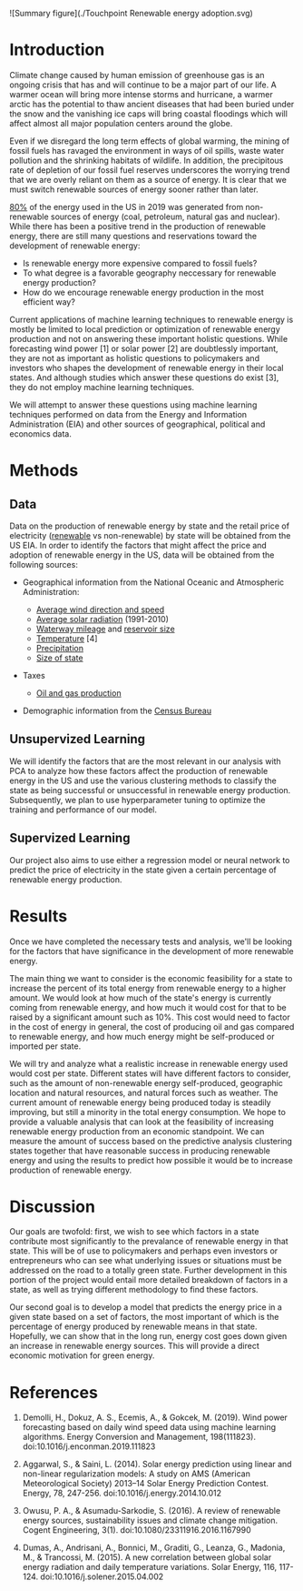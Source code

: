 ![Summary figure](./Touchpoint Renewable energy adoption.svg)

# Introduction

Climate change caused by human emission of greenhouse gas is an ongoing crisis that has and will continue to be a major part of our life.
A warmer ocean will bring more intense storms and hurricane, a warmer arctic has the potential to thaw ancient diseases that had been buried under the snow and the vanishing ice caps will bring coastal floodings which will affect almost all major population centers around the globe.

Even if we disregard the long term effects of global warming, the mining of fossil fuels has ravaged the environment in ways of oil spills, waste water pollution and the shrinking habitats of wildlife.
In addition, the precipitous rate of depletion of our fossil fuel reserves underscores the worrying trend that we are overly reliant on them as a source of energy.
It is clear that we must switch renewable sources of energy sooner rather than later.

[80%](https://www.eia.gov/energyexplained/us-energy-facts/) of the energy used in the US in 2019 was generated from non-renewable sources of energy (coal, petroleum, natural gas and nuclear).
While there has been a positive trend in the production of renewable energy, there are still many questions and reservations toward the development of renewable energy:
- Is renewable energy more expensive compared to fossil fuels?
- To what degree is a favorable geography neccessary for renewable energy production?
- How do we encourage renewable energy production in the most efficient way?

Current applications of machine learning techniques to renewable energy is mostly be limited to local prediction or optimization of renewable energy production and not on answering these important holistic questions. While forecasting wind power [1] or solar power [2] are doubtlessly important, they are not as important as holistic questions to policymakers and investors who shapes the development of renewable energy in their local states. And although studies which answer these questions do exist [3], they do not employ machine learning techniques.

We will attempt to answer these questions using machine learning techniques performed on data from the Energy and Information Administration (EIA) and other sources of geographical, political and economics data.

# Methods

## Data
Data on the production of renewable energy by state and the retail price of electricity ([renewable](https://www.eia.gov/electricity/monthly/epm_table_grapher.php?t=epmt_5_6_a) vs non-renewable) by state will be obtained from the US EIA. In order to identify the factors that might affect the price and adoption of renewable energy in the US, data will be obtained from the following sources:

+ Geographical information from the National Oceanic and Atmospheric Administration:
    - [Average wind direction and speed](https://www.ncdc.noaa.gov/societal-impacts/wind/)
    - [Average solar radiation](https://www.ncdc.noaa.gov/data-access/land-based-station-data/land-based-datasets/solar-radiation) (1991-2010)
    - [Waterway mileage](https://www.statista.com/statistics/187350/us-inland-waterway-mileage-2008/) and [reservoir size](https://waterdata.usgs.gov/nwis/current/?type=lake&group_key=state_cd&site_no_name_select=siteno)
    - [Temperature](https://www.ncdc.noaa.gov/temp-and-precip/us-maps/1/202007) [4]
    - [Precipitation](https://www.ncdc.noaa.gov/temp-and-precip/us-maps/1/202007)
    - [Size of state](https://www.census.gov/geographies/reference-files/2010/geo/state-area.html)

+ Taxes
    - [Oil and gas production](https://www.ncsl.org/research/energy/oil-and-gas-severance-taxes.aspx)

+ Demographic information from the [Census Bureau](https://www.census.gov/quickfacts/fact/table/US/PST045219)

## Unsupervized Learning
We will identify the factors that are the most relevant in our analysis with PCA to analyze how these factors affect the production of renewable energy in the US and use the various clustering methods to classify the state as being successful or unsuccessful in renewable energy production. Subsequently, we plan to use hyperparameter tuning to optimize the training and performance of our model. 

## Supervized Learning
Our project also aims to use either a regression model or neural network to predict the price of electricity in the state given a certain percentage of renewable energy production. 

# Results 
Once we have completed the necessary tests and analysis, we'll be looking for the factors that have significance in the development of more renewable energy. 

The main thing we want to consider is the economic feasibility for a state to increase the percent of its total energy from renewable energy to a higher amount. We would look at how much of the state's energy is currently coming from renewable energy, and how much it would cost for that to be raised by a significant amount such as 10%. This cost would need to factor in the cost of energy in general, the cost of producing oil and gas compared to renewable energy, and how much energy might be self-produced or imported per state. 

We will try and analyze what a realistic increase in renewable energy used would cost per state. Different states will have different factors to consider, such as the amount of non-renewable energy self-produced, geographic location and natural resources, and natural forces such as weather. The current amount of renewable energy being produced today is steadily improving, but still a minority in the total energy consumption. We hope to provide a valuable analysis that can look at the feasibility of increasing renewable energy production from an economic standpoint. We can measure the amount of success based on the predictive analysis clustering states together that have reasonable success in producing renewable energy and using the results to predict how possible it would be to increase production of renewable energy. 

# Discussion

Our goals are twofold: first, we wish to see which factors in a state contribute most significantly to the prevalance of renewable energy in that state. This will be of use to policymakers and perhaps even investors or entrepreneurs who can see what underlying issues or situations must be addressed on the road to a totally green state. Further development in this portion of the project would entail more detailed breakdown of factors in a state, as well as trying different methodology to find these factors.

Our second goal is to develop a model that predicts the energy price in a given state based on a set of factors, the most important of which is the percentage of energy produced by renewable means in that state. Hopefully, we can show that in the long run, energy cost goes down given an increase in renewable energy sources. This will provide a direct economic motivation for green energy.

# References
1. Demolli, H., Dokuz, A. S., Ecemis, A., &amp; Gokcek, M. (2019). Wind power forecasting based on daily wind speed data using machine learning algorithms. Energy Conversion and Management, 198(111823). doi:10.1016/j.enconman.2019.111823

2. Aggarwal, S., &amp; Saini, L. (2014). Solar energy prediction using linear and non-linear regularization models: A study on AMS (American Meteorological Society) 2013–14 Solar Energy Prediction Contest. Energy, 78, 247-256. doi:10.1016/j.energy.2014.10.012

3. Owusu, P. A., &amp; Asumadu-Sarkodie, S. (2016). A review of renewable energy sources, sustainability issues and climate change mitigation. Cogent Engineering, 3(1). doi:10.1080/23311916.2016.1167990

4. Dumas, A., Andrisani, A., Bonnici, M., Graditi, G., Leanza, G., Madonia, M., &amp; Trancossi, M. (2015). A new correlation between global solar energy radiation and daily temperature variations. Solar Energy, 116, 117-124. doi:10.1016/j.solener.2015.04.002
